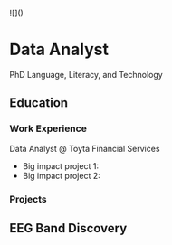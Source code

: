<p align="left">
![](<https://github.com/AdnanMayof/adnan.mayof.github.io/blob/main/1618453428882.jpeg?raw=true>)


# Data Analyst
PhD Language, Literacy, and Technology

## Education

### Work Experience
Data Analyst @ Toyta Financial Services
- Big impact project 1:
- Big impact project 2:  


### Projects
EEG Band Discovery
-
